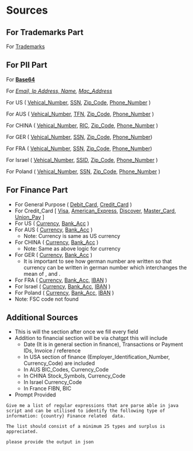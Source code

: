 # Sources

## For Trademarks Part

For [Trademarks](https://stackoverflow.com/questions/15162590/regex-to-validate-company-names)

## For PII Part

For **[Base64](https://www.baeldung.com/linux/base64-find-string-regex)**

For *[Email, Ip Address, Name](https://github.com/sid34protectonce/pii/blob/main/rules.json), [Mac_Address](https://regexlib.com/Search.aspx?k=mac%20address)*

For US ( [Vehical_Number](https://forums.phpfreaks.com/topic/124660-us-car-vin-regex/),  [SSN](https://ihateregex.io/expr/ssn/),  [Zip_Code](https://www.oreilly.com/library/view/regular-expressions-cookbook/9781449327453/ch04s14.html#:~:text=You%20need%20to%20validate%20a,123456789%20%2C%20or%201234%2D56789%20.), [Phone_Number](https://stackoverflow.com/questions/9776231/regular-expression-to-validate-us-phone-numbers) )

For AUS ( [Vehical_Number](https://www.regextester.com/99587), [TFN](https://support.milyli.com/docs/resources/regex/government-regex), [Zip_Code](https://gist.github.com/jamesbar2/1c677c22df8f21e869cca7e439fc3f5b), [Phone_Number](https://manual.limesurvey.org/Using_regular_expressions#:~:text=555555555-,Australian%20phone%20numbers,0412%20345%20678) )

For CHINA ( [Vehical_Number](https://chat.openai.com/), [RIC](https://success.myshn.net/Skyhigh_Data_Loss_Prevention/Data_Identifiers/Asia-Pacific_Personal_Identity), [Zip_Code](https://gist.github.com/jamesbar2/1c677c22df8f21e869cca7e439fc3f5b), [Phone_Number](https://stackoverflow.com/questions/62423690/how-to-validate-a-chinese-phone-number-with-regex) )

For GER ( [Vehical_Number](https://www.etl-tools.com/regular-expressions/is-german-car-license-plate.html), [SSN](https://success.myshn.net/Skyhigh_Data_Loss_Prevention/Data_Identifiers/European_Personal_Identity), [Zip_Code](https://gist.github.com/jamesbar2/1c677c22df8f21e869cca7e439fc3f5b), [Phone_Number](https://www.regextester.com/108528))

For FRA ( [Vehical_Number](https://stackoverflow.com/questions/37855766/javascript-regular-expression-to-match-french-licence-plates), [SSN](https://gist.github.com/tonipanacek/65cf3c6596711c30045c67048e5debae), [Zip_Code](https://gist.github.com/jamesbar2/1c677c22df8f21e869cca7e439fc3f5b), [Phone_Number](https://regexr.com/39a2p))

For Israel ( [Vehical_Number](https://en.wikipedia.org/wiki/Vehicle_registration_plates_of_Israel), [SSID](https://www.regextester.com/104923), [Zip_Code](https://gist.github.com/jamesbar2/1c677c22df8f21e869cca7e439fc3f5b), [Phone_Number](https://stackoverflow.com/questions/34556308/how-to-validate-israeli-phone-number) )

For Poland ( [Vehical_Number](https://en.wikipedia.org/wiki/Vehicle_registration_plates_of_Poland), [SSN](https://knowledge.broadcom.com/external/article/169453/default-polish-social-security-number-da.html), [Zip_Code](https://gist.github.com/jamesbar2/1c677c22df8f21e869cca7e439fc3f5b), [Phone_Number](https://stackoverflow.com/questions/45281440/regular-expression-for-a-polish-phone-number) )

## For Finance Part

* For General Purpose ( [Debit_Card](https://debugpointer.com/regex/regex-for-debit-card), [Credit_Card](https://regexlib.com/Search.aspx?k=credit+card&c=-1&m=-1&ps=20) )
* For Credit_Card [ [Visa](https://regexlib.com/Search.aspx?k=debit+card&c=-1&m=-1&ps=20),  [American_Express](https://stackoverflow.com/questions/72768/how-do-you-detect-credit-card-type-based-on-number), [Discover](https://stackoverflow.com/questions/9315647/regex-credit-card-number-tests), [Master_Card](https://stackoverflow.com/questions/9315647/regex-credit-card-number-tests), [Union_Pay](https://docs.trellix.com/bundle/data-loss-prevention-11.10.x-classification-definitions-reference-guide/page/GUID-B8D29ECE-E70A-401E-B18D-B773F4FF71ED.html) ]
* For US ( [Currency](https://stackoverflow.com/questions/354044/what-is-the-best-u-s-currency-regex),  [Bank_Acc](https://www.regextester.com/102911) )
* For AUS ( [Currency](https://stackoverflow.com/questions/354044/what-is-the-best-u-s-currency-regex), [Bank_Acc](https://stackoverflow.com/questions/43132076/regular-expression-to-validate-an-australian-bank-bsb-number-xxx-xxx) )
  * Note: Currency is same as US currency
* For CHINA ( [Currency](https://stackoverflow.com/questions/354044/what-is-the-best-u-s-currency-regex), [Bank_Acc](https://www.remitbee.com/help/swiftibanbank-code-requirements/bank-requirement-china) )
  * Note: Same as above logic for currency
* For GER ( [Currency](https://stackoverflow.com/questions/28360966/regular-expression-to-match-german-number), [Bank_Acc](http://ht5ifv.serprest.pt/extensions/tools/IBAN/index.html) )
  * It is important to see how german number are written so that currency can be written in german number which interchanges the mean of , and .
* For FRA ( [Currency](https://stackoverflow.com/questions/28360966/regular-expression-to-match-german-number), [Bank_Acc](https://docs.oracle.com/cd/E18727_01/doc.121/e13483/T359831T498954.htm), [IBAN](http://ht5ifv.serprest.pt/extensions/tools/IBAN/index.html) )
* For Israel ( [Currency](https://stackoverflow.com/questions/354044/what-is-the-best-u-s-currency-regex), [Bank_Acc](https://learn.microsoft.com/en-us/purview/sit-defn-israel-bank-account-number), [IBAN](http://ht5ifv.serprest.pt/extensions/tools/IBAN/index.html) )
* For Poland ( [Currency](https://stackoverflow.com/questions/354044/what-is-the-best-u-s-currency-regex), [Bank_Acc](https://docs.oracle.com/cd/E18727_01/doc.121/e13483/T359831T498954.htm), [IBAN](http://ht5ifv.serprest.pt/extensions/tools/IBAN/index.html) )
* Note: FSC code not found

## Additional Sources

* This is will the section after once we fill every field
* Addition to financial section will be via chatgpt this will include
  * Date (It is in general section in finance), Transactions or Payment IDs, Invoice / reference
  * In USA section of finance (Employer_Identification_Number, Currency_Code) are included
  * In AUS BIC_Codes, Currency_Code
  * In CHINA Stock_Symbols, Currency_Code
  * In Israel Currency_Code
  * In France FIBN, BIC
* Prompt Provided

```plaintext
Give me a list of regular expressions that are parse able in java script and can be utilised to identify the following type of information: {country} Finance related  data.

The list should consist of a minimum 25 types and surplus is appreciated.

please provide the output in json
```
